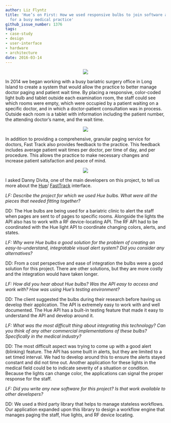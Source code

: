 ```yaml
---
author: Liz Flyntz
title: 'Hue’s on First: How we used responsive bulbs to join software and hardware
  for a busy medical practice'
github_issue_number: 1376
tags:
- case-study
- design
- user-interface
- hardware
- architecture
date: 2016-03-14
---
```


<div class="separator" style="clear: both; text-align: center;"><img border="0" src="/blog/2016/03/hues-on-first/FastTrackoffice.jpg"/></div>

In 2014 we began working with a busy bariatric surgery office in Long Island to create a system that would allow the practice to better manage doctor paging and patient wait time. By placing a responsive, color-coded light bulb and tablet outside each examination room, the staff could see which rooms were empty, which were occupied by a patient waiting on a specific doctor, and in which a doctor-patient consultation was in process. Outside each room is a tablet with information including the patient number, the attending doctor’s name, and the wait time.

<div class="separator" style="clear: both; text-align: center;"><img border="0" src="/blog/2016/03/hues-on-first/FastTrackmapmonitor.jpg"/></div>

In addition to providing a comprehensive, granular paging service for doctors, Fast Track also provides feedback to the practice. This feedback includes average patient wait times per doctor, per time of day, and per procedure. This allows the practice to make necessary changes and increase patient satisfaction and peace of mind.

<div class="separator" style="clear: both; text-align: center;"><img border="0" src="/blog/2016/03/hues-on-first/FastTrackapp.jpg"/></div>

I asked Danny Divita, one of the main developers on this project, to tell us more about the [Hue](http://www2.meethue.com/en-us/)/ [FastTrack](http://www.fasttrackmed.com) interface.

*LF: Describe the project for which we used Hue bulbs. What were all the pieces that needed fitting together?*

DD: The Hue bulbs are being used for a bariatric clinic to alert the staff when pages are sent to of pages to specific rooms. Alongside the lights the API also has to work with a RF device-locating API. The RF API had to be coordinated with the Hue light API to coordinate changing colors, alerts, and states.

*LF: Why were Hue bulbs a good solution for the problem of creating an easy-to-understand, integratable visual alert system? Did you consider any alternatives?*

DD: From a cost perspective and ease of integration the bulbs were a good solution for this project. There are other solutions, but they are more costly and the integration would have taken longer.

*LF: How did you hear about Hue bulbs? Was the API easy to access and work with? How was using Hue’s testing environment?*

DD: The client suggested the bulbs during their research before having us develop their application. The API is extremely easy to work with and well documented. The Hue API has a built-in testing feature that made it easy to understand the API and develop around it.

*LF: What was the most difficult thing about integrating this technology? Can you think of any other commercial implementations of these bulbs? Specifically in the medical industry?*

DD: The most difficult aspect was trying to come up with a good alert (blinking) feature. The API has some built in alerts, but they are limited to a set timed interval. We had to develop around this to ensure the alerts stayed constant and did not time out. Another application for these lights in the medical field could be to indicate severity of a situation or condition. Because the lights can change color, the applications can signal the proper response for the staff.

*LF: Did you write any new software for this project? Is that work available to other developers?*

DD: We used a third party library that helps to manage stateless workflows. Our application expanded upon this library to design a workflow engine that manages paging the staff, Hue lights, and RF device locating.
